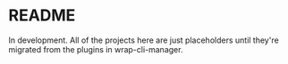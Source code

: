 # README

In development.
All of the projects here are just placeholders until they're migrated from the plugins in wrap-cli-manager.